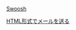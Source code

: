 [Swoosh](https://hexdocs.pm/swoosh/Swoosh.html)

[HTML形式でメールを送る](https://hexdocs.pm/swoosh/Swoosh.html#module-phoenix-integration)
